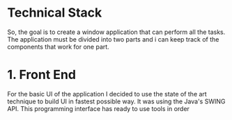 # Technical Stack 
So, the goal is to create a window application that can perform all the tasks. The application must be divided into two parts and 
i can keep track of the components that work for one part.
# 1. Front End 
For the basic UI of the application I decided to use the state of the art technique to build UI in fastest possible way. 
It was using the Java's SWING API.
This programming interface has ready to use tools in order 

